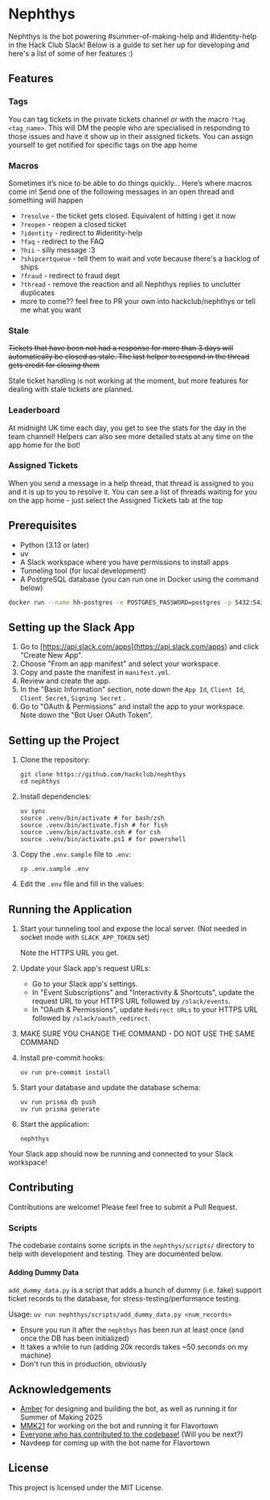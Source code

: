# Nephthys

Nephthys is the bot powering #summer-of-making-help and #identity-help in the Hack Club Slack! Below is a guide to set her up for developing and here's a list of some of her features :)

## Features

### Tags

You can tag tickets in the private tickets channel or with the macro `?tag <tag_name>`. This will DM the people who are specialised in responding to those issues and have it show up in their assigned tickets.
You can assign yourself to get notified for specific tags on the app home

### Macros

Sometimes it’s nice to be able to do things quickly... Here’s where macros come in! Send one of the following messages in an open thread and something will happen

- `?resolve` - the ticket gets closed. Equivalent of hitting i get it now
- `?reopen` - reopen a closed ticket
- `?identity` - redirect to #identity-help
- `?faq` - redirect to the FAQ
- `?hii` - silly message :3
- `?shipcertqueue` - tell them to wait and vote because there's a backlog of ships
- `?fraud` - redirect to fraud dept
- `?thread` - remove the reaction and all Nephthys replies to unclutter duplicates
- more to come?? feel free to PR your own into hackclub/nephthys or tell me what you want

### Stale

~~Tickets that have been not had a response for more than 3 days will automatically be closed as stale. The last helper to respond in the thread gets credit for closing them~~

Stale ticket handling is not working at the moment, but more features for dealing with stale tickets are planned.

### Leaderboard

At midnight UK time each day, you get to see the stats for the day in the team channel! Helpers can also see more detailed stats at any time on the app home for the bot!

### Assigned Tickets

When you send a message in a help thread, that thread is assigned to you and it is up to you to resolve it. You can see a list of threads waiting for you on the app home - just select the Assigned Tickets tab at the top

## Prerequisites

- Python (3.13 or later)
- uv
- A Slack workspace where you have permissions to install apps
- Tunneling tool (for local development)
- A PostgreSQL database (you can run one in Docker using the command below)

```bash
docker run --name hh-postgres -e POSTGRES_PASSWORD=postgres -p 5432:5432 -d postgres
```

## Setting up the Slack App

1. Go to [https://api.slack.com/apps](https://api.slack.com/apps) and click "Create New App".
2. Choose "From an app manifest" and select your workspace.
3. Copy and paste the manifest in `manifest.yml`.
4. Review and create the app.
5. In the "Basic Information" section, note down the `App Id`, `Client Id`, `Client Secret`, `Signing Secret` .
6. Go to "OAuth & Permissions" and install the app to your workspace. Note down the "Bot User OAuth Token".

## Setting up the Project

1. Clone the repository:

   ```
   git clone https://github.com/hackclub/nephthys
   cd nephthys
   ```

2. Install dependencies:

   ```
   uv sync
   source .venv/bin/activate # for bash/zsh
   source .venv/bin/activate.fish # for fish
   source .venv/bin/activate.csh # for csh
   source .venv/bin/activate.ps1 # for powershell
   ```

3. Copy the `.env.sample` file to `.env`:

   ```
   cp .env.sample .env
   ```

4. Edit the `.env` file and fill in the values:

## Running the Application

1. Start your tunneling tool and expose the local server. (Not needed in socket mode with `SLACK_APP_TOKEN` set)

   Note the HTTPS URL you get.

2. Update your Slack app's request URLs:

   - Go to your Slack app's settings.
   - In "Event Subscriptions" and "Interactivity & Shortcuts", update the request URL to your HTTPS URL followed by `/slack/events`.
   - In "OAuth & Permissions", update `Redirect URLs` to your HTTPS URL followed by `/slack/oauth_redirect`.

3. MAKE SURE YOU CHANGE THE COMMAND - DO NOT USE THE SAME COMMAND
4. Install pre-commit hooks:

   ```
   uv run pre-commit install
   ```

5. Start your database and update the database schema:

   ```
   uv run prisma db push
   uv run prisma generate
   ```

6. Start the application:
   ```
   nephthys
   ```

Your Slack app should now be running and connected to your Slack workspace!

## Contributing

Contributions are welcome! Please feel free to submit a Pull Request.

### Scripts

The codebase contains some scripts in the `nephthys/scripts/` directory to help with development and testing. They are documented below.

#### Adding Dummy Data

`add_dummy_data.py` is a script that adds a bunch of dummy (i.e. fake) support ticket records to the database, for stress-testing/performance testing.

Usage: `uv run nephthys/scripts/add_dummy_data.py <num_records>`

- Ensure you run it after the `nephthys` has been run at least once (and once the DB has been initialized)
- It takes a while to run (adding 20k records takes ~50 seconds on my machine)
- Don't run this in production, obviously

## Acknowledgements

<!-- hi! if you reckon you should be acknowledged, feel free to add youself -->

- [Amber](https://github.com/transcental) for designing and building the bot, as well as running it for Summer of Making 2025
- [MMK21](https://github.com/MMK21Hub) for working on the bot and running it for Flavortown
- [Everyone who has contributed to the codebase!](https://github.com/hackclub/nephthys/graphs/contributors) (Will you be next?)
- Navdeep for coming up with the bot name for Flavortown

## License

This project is licensed under the MIT License.
